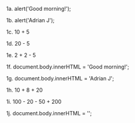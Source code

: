 
1a. alert('Good morning!');

1b. alert('Adrian J');

1c. 10 + 5

1d. 20 - 5

1e. 2 + 2 - 5

1f. document.body.innerHTML = 'Good morning!';

1g. document.body.innerHTML = 'Adrian J';

1h. 10 + 8 + 20

1i. 100 - 20 - 50 + 200

1j. document.body.innerHTML = '';

